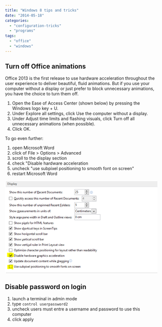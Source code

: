 ```yaml
---
title: "Windows 8 tips and tricks"
date: "2014-05-18"
categories: 
  - "configuration-tricks"
  - "programs"
tags: 
  - "office"
  - "windows"
---
```


## Turn off Office animations

Office 2013 is the first release to use hardware acceleration throughout the user experience to deliver beautiful, fluid animations. But if you use your computer without a display or just prefer to block unnecessary animations, you have the choice to turn them off.

1. Open the Ease of Access Center (shown below) by pressing the Windows logo key + U.
2. Under Explore all settings, click Use the computer without a display.
3. Under Adjust time limits and flashing visuals, click Turn off all unnecessary animations (when possible).
4. Click OK.

To go even further:

1. open Microsoft Word
2. click of File > Options > Advanced
3. scroll to the display section
4. check "Disable hardware acceleration
5. uncheck "use subpixel positioning to smooth font on screen"
6. restart Microsoft Word

![disable animations ms word](../wordpress/wp-content/uploads/2014/05/disable-animations-ms-word.png)

## Disable password on login

1. launch a terminal in admin mode
2. type `control userpassword2`
3. uncheck users must entre a username and password to use this computer
4. click apply

